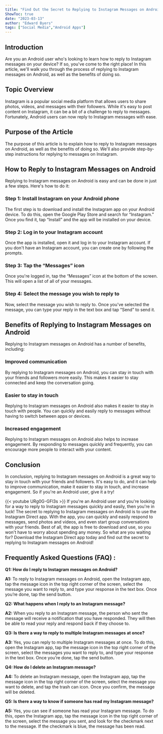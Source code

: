 ```yaml
---
title: "Find Out the Secret to Replying to Instagram Messages on Android - You Won't Believe What Happens Next!"
ShowToc: true 
date: "2023-03-13"
author: "Edward Byers" 
tags: ["Social Media","Android Apps"]
---
```

## Introduction

Are you an Android user who's looking to learn how to reply to Instagram messages on your device? If so, you've come to the right place! In this article, we'll walk you through the process of replying to Instagram messages on Android, as well as the benefits of doing so. 

## Topic Overview

Instagram is a popular social media platform that allows users to share photos, videos, and messages with their followers. While it's easy to post content on Instagram, it can be a bit of a challenge to reply to messages. Fortunately, Android users can now reply to Instagram messages with ease. 

## Purpose of the Article

The purpose of this article is to explain how to reply to Instagram messages on Android, as well as the benefits of doing so. We'll also provide step-by-step instructions for replying to messages on Instagram. 

## How to Reply to Instagram Messages on Android

Replying to Instagram messages on Android is easy and can be done in just a few steps. Here's how to do it: 

### Step 1: Install Instagram on your Android phone

The first step is to download and install the Instagram app on your Android device. To do this, open the Google Play Store and search for “Instagram.” Once you find it, tap “Install” and the app will be installed on your device. 

### Step 2: Log in to your Instagram account

Once the app is installed, open it and log in to your Instagram account. If you don't have an Instagram account, you can create one by following the prompts. 

### Step 3: Tap the “Messages” icon

Once you're logged in, tap the “Messages” icon at the bottom of the screen. This will open a list of all of your messages. 

### Step 4: Select the message you wish to reply to

Now, select the message you wish to reply to. Once you've selected the message, you can type your reply in the text box and tap “Send” to send it. 

## Benefits of Replying to Instagram Messages on Android

Replying to Instagram messages on Android has a number of benefits, including: 

### Improved communication

By replying to Instagram messages on Android, you can stay in touch with your friends and followers more easily. This makes it easier to stay connected and keep the conversation going. 

### Easier to stay in touch

Replying to Instagram messages on Android also makes it easier to stay in touch with people. You can quickly and easily reply to messages without having to switch between apps or devices. 

### Increased engagement

Replying to Instagram messages on Android also helps to increase engagement. By responding to messages quickly and frequently, you can encourage more people to interact with your content. 

## Conclusion

In conclusion, replying to Instagram messages on Android is a great way to stay in touch with your friends and followers. It's easy to do, and it can help to improve communication, make it easier to stay in touch, and increase engagement. So if you're an Android user, give it a try!

{{< youtube URg0G-GFl3s >}} 
If you're an Android user and you're looking for a way to reply to Instagram messages quickly and easily, then you're in luck! The secret to replying to Instagram messages on Android is to use the Instagram Direct app. With the app, you can quickly and easily respond to messages, send photos and videos, and even start group conversations with your friends. Best of all, the app is free to download and use, so you won't have to worry about spending any money. So what are you waiting for? Download the Instagram Direct app today and find out the secret to replying to Instagram messages on Android!

## Frequently Asked Questions (FAQ) :
**Q1: How do I reply to Instagram messages on Android?**

**A1:** To reply to Instagram messages on Android, open the Instagram app, tap the message icon in the top right corner of the screen, select the message you want to reply to, and type your response in the text box. Once you’re done, tap the send button. 

**Q2: What happens when I reply to an Instagram message?**

**A2:** When you reply to an Instagram message, the person who sent the message will receive a notification that you have responded. They will then be able to read your reply and respond back if they choose to.

**Q3: Is there a way to reply to multiple Instagram messages at once?**

**A3:** Yes, you can reply to multiple Instagram messages at once. To do this, open the Instagram app, tap the message icon in the top right corner of the screen, select the messages you want to reply to, and type your response in the text box. Once you’re done, tap the send button. 

**Q4: How do I delete an Instagram message?**

**A4:** To delete an Instagram message, open the Instagram app, tap the message icon in the top right corner of the screen, select the message you want to delete, and tap the trash can icon. Once you confirm, the message will be deleted. 

**Q5: Is there a way to know if someone has read my Instagram message?**

**A5:** Yes, you can see if someone has read your Instagram message. To do this, open the Instagram app, tap the message icon in the top right corner of the screen, select the message you sent, and look for the checkmark next to the message. If the checkmark is blue, the message has been read.


